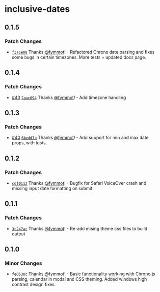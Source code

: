 # inclusive-dates

## 0.1.5

### Patch Changes

- [`f3ace08`](https://github.com/fymmot/inclusive-dates/commit/f3ace08ca32b01cbcce010113fad03552846a098) Thanks [@fymmot](https://github.com/fymmot)! - Refactored Chrono date parsing and fixes some bugs in certain timezones. More tests + updated docs page.

## 0.1.4

### Patch Changes

- [#43](https://github.com/fymmot/inclusive-dates/pull/43) [`7aac694`](https://github.com/fymmot/inclusive-dates/commit/7aac694ca1d02573e6480376bb08362dfd5b8cb2) Thanks [@fymmot](https://github.com/fymmot)! - Add timezone handling

## 0.1.3

### Patch Changes

- [#40](https://github.com/fymmot/inclusive-dates/pull/40) [`6bedd7b`](https://github.com/fymmot/inclusive-dates/commit/6bedd7b5020953c65e04b8e893445a4455c940ad) Thanks [@fymmot](https://github.com/fymmot)! - Add support for min and max date props, with tests.

## 0.1.2

### Patch Changes

- [`cdf0113`](https://github.com/fymmot/inclusive-dates/commit/cdf011379042a19ac1b6eb92ddf4f63d0b86636e) Thanks [@fymmot](https://github.com/fymmot)! - Bugfix for Safari VoiceOver crash and missing input date formatting on submit.

## 0.1.1

### Patch Changes

- [`3c247ac`](https://github.com/fymmot/inclusive-dates/commit/3c247acf73915f8117f6ff2f93a19453ad95ed76) Thanks [@fymmot](https://github.com/fymmot)! - Re-add mising theme css files to build output

## 0.1.0

### Minor Changes

- [`fe0538c`](https://github.com/fymmot/inclusive-dates/commit/fe0538c56cbe8ab6d803459a024a99e81a019301) Thanks [@fymmot](https://github.com/fymmot)! - Basic functionality working with Chrono.js parsing, calendar in modal and CSS theming. Added windows high contrast design fixes.
